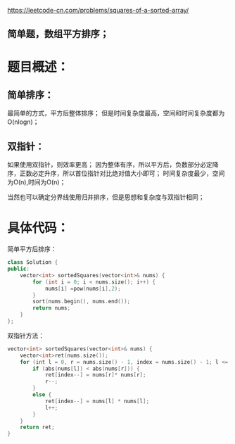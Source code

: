 <https://leetcode-cn.com/problems/squares-of-a-sorted-array/>

## 简单题，数组平方排序；

# 题目概述：
## 简单排序：
最简单的方式，平方后整体排序；
但是时间复杂度最高，空间和时间复杂度都为O(nlogn)；

## 双指针：
如果使用双指针，则效率更高；
因为整体有序，所以平方后，负数部分必定降序，正数必定升序，所以首位指针对比绝对值大小即可；
时间复杂度最少，空间为O(n),时间为O(n)；

当然也可以确定分界线使用归并排序，但是思想和复杂度与双指针相同；
# 具体代码：
简单平方后排序：
```C++
class Solution {
public:
    vector<int> sortedSquares(vector<int>& nums) {
        for (int i = 0; i < nums.size(); i++) {
            nums[i] =pow(nums[i],2);
        }
        sort(nums.begin(), nums.end());
        return nums;
    }
};
```

双指针方法：

```C++
vector<int> sortedSquares(vector<int>& nums) {
	vector<int>ret(nums.size());
	for (int l = 0, r = nums.size() - 1, index = nums.size() - 1; l <= r;) {
		if (abs(nums[l]) < abs(nums[r])) {
			ret[index--] = nums[r]* nums[r];
			r--;
		}
		else {
			ret[index--] = nums[l] * nums[l];
			l++;
		}
	}
	return ret;
}
```
